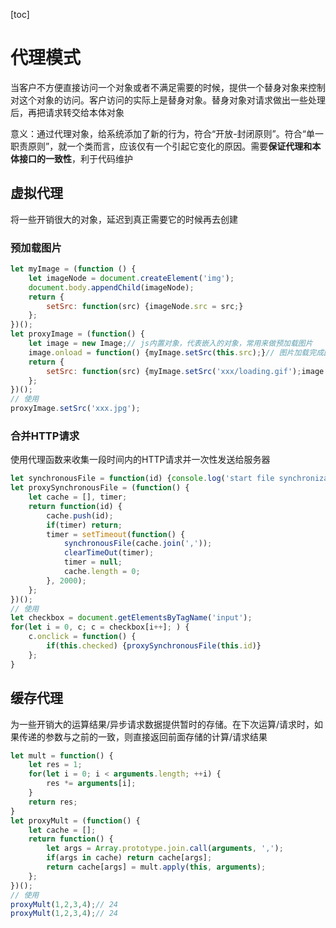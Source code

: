 [toc]

# 代理模式

当客户不方便直接访问一个对象或者不满足需要的时候，提供一个替身对象来控制对这个对象的访问。客户访问的实际上是替身对象。替身对象对请求做出一些处理后，再把请求转交给本体对象

意义：通过代理对象，给系统添加了新的行为，符合“开放-封闭原则”。符合“单一职责原则”，就一个类而言，应该仅有一个引起它变化的原因。需要**保证代理和本体接口的一致性**，利于代码维护

## 虚拟代理

将一些开销很大的对象，延迟到真正需要它的时候再去创建

### 预加载图片

```js
let myImage = (function () {
    let imageNode = document.createElement('img');
    document.body.appendChild(imageNode);
    return {
        setSrc: function(src) {imageNode.src = src;}
    };
})();
let proxyImage = (function() {
    let image = new Image;// js内置对象，代表嵌入的对象，常用来做预加载图片
    image.onload = function() {myImage.setSrc(this.src);}// 图片加载完成回调函数
    return {
        setSrc: function(src) {myImage.setSrc('xxx/loading.gif');image.src = src;}
    };
})();
// 使用
proxyImage.setSrc('xxx.jpg');
```

### 合并HTTP请求

使用代理函数来收集一段时间内的HTTP请求并一次性发送给服务器

```js
let synchronousFile = function(id) {console.log('start file synchronization');}
let proxySynchronousFile = (function() {
    let cache = [], timer;
    return function(id) {
        cache.push(id);
        if(timer) return;
        timer = setTimeout(function() {
            synchronousFile(cache.join(','));
            clearTimeOut(timer);
            timer = null;
            cache.length = 0;
        }, 2000);
    };
})();
// 使用
let checkbox = document.getElementsByTagName('input');
for(let i = 0, c; c = checkbox[i++]; ) {
    c.onclick = function() {
        if(this.checked) {proxySynchronousFile(this.id)}
    };
}
```

## 缓存代理

为一些开销大的运算结果/异步请求数据提供暂时的存储。在下次运算/请求时，如果传递的参数与之前的一致，则直接返回前面存储的计算/请求结果

```js
let mult = function() {
    let res = 1;
    for(let i = 0; i < arguments.length; ++i) {
        res *= arguments[i];
    }
    return res;
}
let proxyMult = (function() {
    let cache = [];
    return function() {
        let args = Array.prototype.join.call(arguments, ',');
        if(args in cache) return cache[args];
        return cache[args] = mult.apply(this, arguments);
    };
})();
// 使用
proxyMult(1,2,3,4);// 24
proxyMult(1,2,3,4);// 24
```

